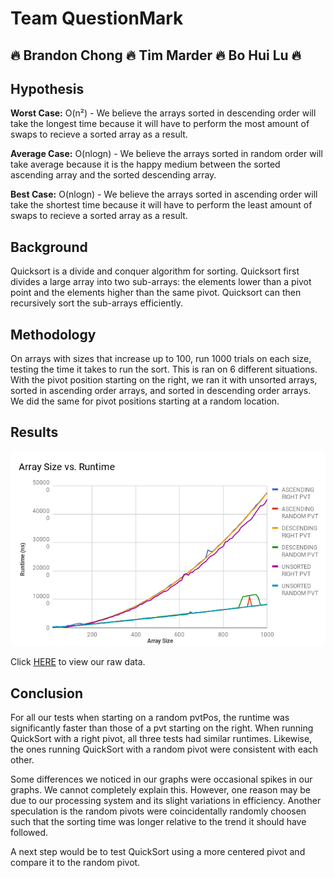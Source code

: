 # Team QuestionMark
## :fire: Brandon Chong :fire: Tim Marder :fire: Bo Hui Lu :fire:

## Hypothesis

**Worst Case:** O(n²) - We believe the arrays sorted in descending order will take the longest time because it will have to perform the most amount of swaps to recieve a sorted array as a result.

**Average Case:** O(nlogn) - We believe the arrays sorted in random order will take average because it is the happy medium between the sorted ascending array and the sorted descending array.

**Best Case:** O(nlogn) - We believe the arrays sorted in ascending order will take the shortest time because it will have to perform the least amount of swaps to recieve a sorted array as a result.


## Background

Quicksort is a divide and conquer algorithm for sorting. Quicksort first divides a large array into two sub-arrays: the elements lower than a pivot point and the elements higher than the same pivot. Quicksort can then recursively sort the sub-arrays efficiently.


## Methodology
On arrays with sizes that increase up to 100, run 1000 trials on each size, testing the time it takes to run the sort. This is ran on 6 different situations. With the pivot position starting on the right, we ran it with unsorted arrays, sorted in ascending order arrays, and sorted in descending order arrays. We did the same for pivot positions starting at a random location.



## Results

![](newchart.png)

Click [HERE](https://docs.google.com/spreadsheets/d/1q22Ehk9i-vj1uPWFPUR6ZZH4ooD-bB5hUb8s-f-cKGY/edit?usp=sharing) to view our raw data.

## Conclusion

For all our tests when starting on a random pvtPos, the runtime was significantly faster than those of a pvt starting on the right. When running QuickSort with a right pivot, all three tests had similar runtimes. Likewise, the ones running QuickSort with a random pivot were consistent with each other. 

Some differences we noticed in our graphs were occasional spikes in our graphs. We cannot completely explain this. However, one reason may be due to our processing system and its slight variations in efficiency. Another speculation is the random pivots were coincidentally randomly choosen such that the sorting time was longer relative to the trend it should have followed.

A next step would be to test QuickSort using a more centered pivot and compare it to the random pivot.
